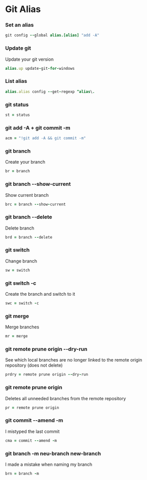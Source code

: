 # Git Alias

### Set an alias


```ruby
git config --global alias.[alias] "add -A"
```

### Update git
Update your git version

```ruby
alias.up update-git-for-windows
```

### List alias

```ruby
alias.alias config --get-regexp ^alias\.
```

### git status

```ruby
st = status
```

### git add -A + git commit -m

```ruby
acm = "!git add -A && git commit -m"
```

### git branch
Create your branch

```ruby
br = branch
```

### git branch --show-current
Show current branch

```ruby
brc = branch --show-current
```

### git branch --delete
Delete branch

```ruby
brd = branch --delete
```

### git switch
Change branch

```ruby
sw = switch
```

### git switch -c
Create the branch and switch to it

```ruby
swc = switch -c
```

### git merge
Merge branches

```ruby
mr = merge
```

### git remote prune origin --dry-run
See which local branches are no longer linked to the remote origin repository
(does not delete)

```ruby
prdry = remote prune origin --dry-run
```

### git remote prune origin
Deletes all unneeded branches from the remote repository

```ruby
pr = remote prune origin
```

### git commit --amend -m
I mistyped the last commit

```ruby
cma = commit --amend -m
```

### git branch -m neu-branch new-branch
I made a mistake when naming my branch

```ruby
brn = branch -m
```
